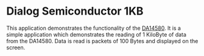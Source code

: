 # Dialog Semiconductor 1KB

This application demonstrates the functionality of the [DA14580](http://www.dialog-semiconductor.com/products/connectivity/bluetooth-smart/smartbond-da14580). It is a simple application which demonstrates the reading of 1 KiloByte of data from the DA14580. Data is read is packets of 100 Bytes and displayed on the screen.
